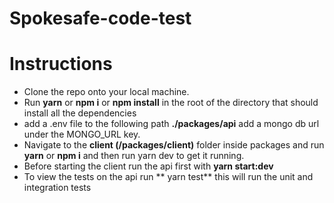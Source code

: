 
# Spokesafe-code-test

# Instructions 
- Clone the repo onto your local machine.
- Run **yarn** or **npm i** or **npm install**  in the root of the directory that should install all the dependencies
- add a .env file to the following path **./packages/api** add a mongo db url under the MONGO_URL key.
- Navigate to the **client (/packages/client)** folder inside packages and run **yarn** or **npm i** and then run yarn dev to get it running.
- Before starting the client run the api first with **yarn start:dev**
- To view the tests on the api run ** yarn test** this will run the unit and integration tests
